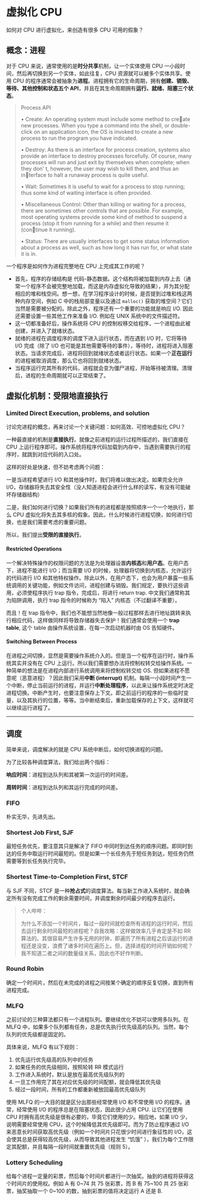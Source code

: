 # 虚拟化 CPU

如何对 CPU 进行虚拟化，来创造有很多 CPU 可用的假象？

## 概念：进程

对于 CPU 来说，通常使用的是**时分共享**机制，让一个实体使用 CPU 一小段时间，然后再切换到另一个实体，如此往复，CPU 资源就可以被多个实体共享。使用 CPU 的程序通常会被抽象为**进程**。进程拥有它的生命周期，拥有**创建、销毁、等待、其他控制和状态五个 API**，并且在其生命周期拥有**运行、就绪、阻塞三个状态**。

> Process API
>
> • Create: An operating system must include some method to create new processes. When you type a command into the shell, or double-click on an application icon, the OS is invoked to create a new process to run the program you have indicated.
>
> • Destroy: As there is an interface for process creation, systems also provide an interface to destroy processes forcefully. Of course, many processes will run and just exit by themselves when complete; when they don' t, however, the user may wish to kill them, and thus an interface to halt a runaway process is quite useful.
>
> • Wait: Sometimes it is useful to wait for a process to stop running; thus some kind of waiting interface is often provided.
>
> • Miscellaneous Control: Other than killing or waiting for a process, there are sometimes other controls that are possible. For example, most operating systems provide some kind of method to suspend a process (stop it from running for a while) and then resume it (continue it running).
>
> • Status: There are usually interfaces to get some status information
> about a process as well, such as how long it has run for, or what
> state it is in.

一个程序是如何作为进程完整地在 CPU 上完成其工作的呢？

- 首先，程序的存储结构是 代码-静态数据。这个结构将被加载到内存上去（通常一个程序不会被完整地加载，而这是内存虚拟化导致的结果），并为其分配相应的堆和栈空间。想一想，在学习程序设计的时候，是否提到过堆和栈这两种内存空间，例如 C 中的栈局部变量以及通过 `malloc()` 获取的堆空间？它们当然是需要被分配的。除此之外，程序还有一个重要的功能就是响应 I/O. 因此还需要设置一些其他工作来准备 I/O. 例如在 UNIX 系统中的文件描述符。
- 这一切都准备好后，操作系统将 CPU 的控制权移交给程序，一个进程由此被创建，并进入了就绪状态。
- 就绪的进程在调度程序的调度下进入运行状态，而在遇到 I/O 时，它将等待 I/O 完成（除了 I/O 也可能是其他需要等待的事件），等待时，进程将进入阻塞状态。当请求完成后，进程将回到就绪状态或者运行状态。如果一个**正在运行**的进程被取消调度，那么它也将回到就绪状态。
- 当程序运行完其所有的代码，进程就会变为僵尸进程，开始等待被清理。清理后，进程的生命周期就可以正常结束了。

## 虚拟化机制：受限地直接执行

### Limited Direct Execution, problems, and solution

讨论完进程的概念，再来讨论一个关键问题：如何高效、可控地虚拟化 CPU？

一种最直接的机制是**直接执行**。就像之前进程的运行过程所描述的，我们直接在 CPU 上运行程序即可。操作系统将程序代码加载到内存中，当遇到需要执行的程序时，就跳到对应代码的入口处。

这样的好处是快速，但不妨考虑两个问题：

一是当进程希望进行 I/O 和其他操作时，我们将难以做出决定。如果完全允许 I/O，存储器将失去其安全性（没人知道进程会进行什么样的读写，有没有可能破坏存储器结构）

二是，我们如何进行切换？如果我们所有的进程都是按照顺序一个一个地执行，那么 CPU 虚拟化将失去其多核的假象。因此，什么时候进行进程切换，如何进行切换，也是我们需要考虑的重要问题。

所以，我们提出**受限的直接执行**。

#### Restricted Operations

一个解决特殊操作的权限问题的方法是为处理器设置**内核态**和**用户态**。在用户态下，进程不能进行 I/O；而当需要 I/O 的时候，处理器将切换到内核态，允许运行的代码进行 I/O 和其他特权操作。除此以外，在用户态下，也会为用户暴露一些系统调用的关键功能，例如文件访问，进程创建与销毁。我们规定，要执行这些调用，必须使程序执行 trap 指令，完成后，将进行 return trap. 中文我们通常称其为陷阱调用，执行 trap 指令的时候称为 “陷入” 内核态（不过翻译不重要）。

而且！在 trap 指令中，我们也不能想当然地像一般过程那样去进行地址跳转来执行相应代码，这样做同样将导致存储器失去保护！我们通常会使用一个 **trap table**, 这个 table 由操作系统设置，在每一次启动机器时由 OS 告知硬件。

#### Switching Between Process

在进程之间切换，显然是需要操作系统介入的。但是当一个程序在运行时，操作系统其实并没有在 CPU 上运行。所以我们需要想办法将控制权转交给操作系统。一种简单的想法是在进程内部进行系统调用来将控制权转交给 OS. 但如果进程不愿意呢（恶意进程）？因此我们采用**中断 (interrupt)** 机制。每隔一小段时间产生一个中断，停止当前运行的进程，并运行**中断处理程序**，以此来让操作系统定时决定进程切换。中断产生时，也要注意保存上下文。即之前运行的程序的一些临时变量，以及其执行的位置，等等。当中断结束后，重新加载保存的上下文，这样就可以继续运行进程了。

---

## 调度

简单来说，调度解决的就是 CPU 系统中断后，如何切换进程的问题。

为了比较各种调度算法，我们给出两个指标：

**响应时间**：进程到达队列和其被第一次运行的时间差。

**周转时间**：进程到达队列和其运行完成的时间差。

### FIFO

朴实无华，先进先出。

### Shortest Job First, SJF

最短任务优先，要注意其只是解决了 FIFO 中同时到达任务的顺序问题。即同时到达的任务中取运行时间最短的。但是如果一个长任务先于短任务到达，短任务仍然需要等到长任务执行完毕。

### Shortest Time-to-Completion First, STCF

与 SJF 不同，STCF 是一种**抢占式**的调度算法。每当新工作进入系统时，就会确定所有没有完成工作的剩余需要时间，并调度剩余时间最少的程序去运行。

> 个人哔哔：
>
> 为什么不添加一个时间片，每过一段时间就检查所有进程的运行时间，然后去运行剩余时间最短的进程呢？自我攻略：这样做效率几乎肯定是不如 RR 算法的。其很容易产生许多无用的时钟，即遍历了所有进程之后该运行的进程还是没变，浪费了诸多时间在遍历上。但，选择进程的时间开销如何呢？我不知道二者之间的数量级关系，因此也不好作判断。

### Round Robin

确定一个时间片，然后在未完成的进程之间按某个确定的顺序反复切换，直到所有进程完成。

### MLFQ

之前讨论的三种算法都只有一个进程队列。要继续优化不妨可以使用多队列。在 MLFQ 中，如果多个队列都有任务，总是优先执行优先级高的队列。当然，每个队列的优先级都是固定的。

具体来说，MLFQ 有以下规则：

1. 优先运行优先级高的队列中的任务
2. 如果任务的优先级相同，按照轮转 RR 模式运行
3. 工作进入系统时，默认是放在最高优先级队列的
4. 一旦工作用完了其在对应优先级的时间配额，就会降低其优先级
5. 经过一段时间，所有的工作都重新被放回最高优先级队列

使用 MLFQ 的一大目的就是区分出那些经常使用 I/O 和不常使用 I/O 的程序。通常，经常使用 I/O 的程序总是在阻塞状态，因此很少占用 CPU. 让它们在使用 CPU 时拥有高优先级是很有必要的，毕竟它们使用的少。相应地，如果 I/O 少，说明需要经常使用 CPU，这个时候降低其优先级即可。而为了防止程序通过 I/O 来恶意长时间获取高优先级（例如一个时间片只花很少时间进行象征性的 I/O，这会使其总是获得较高优先级，从而导致其他进程发生 “饥饿” ），我们为每个工作限定其配额，并且每隔一段时间就重置优先级（规则 5）。

### Lottery Scheduling

给每个进程一定量的彩票，然后每个时间片都进行一次抽奖。抽到的进程将获得这个时间片的使用权。例如 A 有 0\~74 共 75 张彩票，而 B 有 75\~100 共 25 张彩票，抽奖抽取一个 0\~100 的数，抽到彩票的值将决定运行 A 还是 B.
